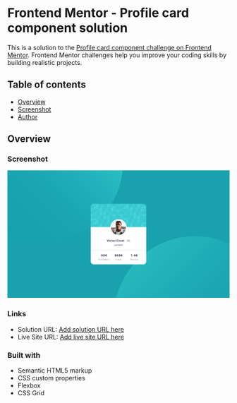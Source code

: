 # Frontend Mentor - Profile card component solution

This is a solution to the [Profile card component challenge on Frontend Mentor](https://www.frontendmentor.io/challenges/profile-card-component-cfArpWshJ). Frontend Mentor challenges help you improve your coding skills by building realistic projects. 

## Table of contents

- [Overview](#overview)
- [Screenshot](#screenshot)
- [Author](#author)



## Overview

### Screenshot

![](./complete.png)


### Links

- Solution URL: [Add solution URL here](https://your-solution-url.com)
- Live Site URL: [Add live site URL here](https://flashbangkev.github.io/profilecard/)



### Built with

- Semantic HTML5 markup
- CSS custom properties
- Flexbox
- CSS Grid


